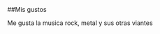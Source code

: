 <html>
<head>
   <tittle<Mis gustos/tittle>
   ##Mis gustos
 
Me gusta la musica rock, metal y sus otras viantes
